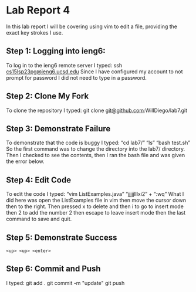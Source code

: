# Lab Report 4
In this lab report I will be covering using vim to edit a file, providing the exact key strokes I use.

## Step 1: Logging into ieng6:
To log in to the ieng6 remote server I typed: 
ssh cs15lsp23pg@ieng6.ucsd.edu <enter>
Since I have configured my account to not prompt for password I did not need to type in a password.

## Step 2: Clone My Fork
To clone the repository I typed:
git clone git@github.com:WillDiego/lab7.git <enter>

## Step 3: Demonstrate Failure
To demonstrate that the code is buggy I typed:
“cd lab7/” <enter> “ls” <enter> “bash test.sh” <enter>
So the first command was to change the directory into the lab7/ directory. Then I checked to see the contents, then I ran the bash file and was given the error below.

## Step 4: Edit Code
To edit the code I typed:
“vim ListExamples.java” <enter> “jjjjjlllxi2” <esc> + “:wq”
What I did here was open the ListExamples file in vim then move the cursor down then to the right. Then pressed x to delete and then i to go to insert mode then 2 to add the number 2 then escape to leave insert mode then the last command to save and quit.

## Step 5: Demonstrate Success
  ```
<up> <up> <enter>
  ```
## Step 6: Commit and Push
I typed:
git add . <enter>
git commit -m "update" <enter>
git push <enter>


